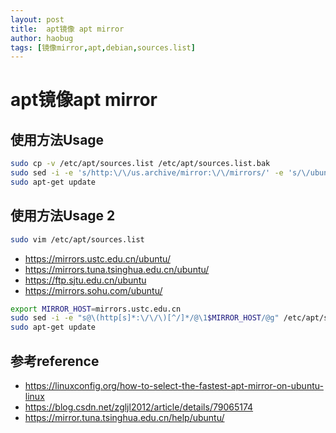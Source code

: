 ```yaml
---
layout: post
title:  apt镜像 apt mirror
author: haobug
tags: [镜像mirror,apt,debian,sources.list]
---
```


# apt镜像apt mirror



## 使用方法Usage
```bash
sudo cp -v /etc/apt/sources.list /etc/apt/sources.list.bak
sudo sed -i -e 's/http:\/\/us.archive/mirror:\/\/mirrors/' -e 's/\/ubuntu\//\/mirrors.txt/' /etc/apt/sources.list
sudo apt-get update
```
## 使用方法Usage 2
```bash
sudo vim /etc/apt/sources.list
```
* https://mirrors.ustc.edu.cn/ubuntu/
* https://mirrors.tuna.tsinghua.edu.cn/ubuntu/
* https://ftp.sjtu.edu.cn/ubuntu
* https://mirrors.sohu.com/ubuntu/
```bash
export MIRROR_HOST=mirrors.ustc.edu.cn
sudo sed -i -e "s@\(http[s]*:\/\/\)[^/]*/@\1$MIRROR_HOST/@g" /etc/apt/sources.list; grep ubuntu  /etc/apt/sources.list
sudo apt-get update
```


## 参考reference
* https://linuxconfig.org/how-to-select-the-fastest-apt-mirror-on-ubuntu-linux
* https://blog.csdn.net/zgljl2012/article/details/79065174
* https://mirror.tuna.tsinghua.edu.cn/help/ubuntu/
